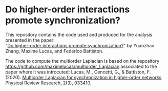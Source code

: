 # Do higher-order interactions promote synchronization?

This repository contains the code used and produced for the analysis presented in the paper:  
"[Do higher-order interactions promote synchronization?][2]" by Yuanzhao Zhang, Maxime Lucas, and Federico Battiston.

The code to compute the multiorder Laplacian is based on the repository https://github.com/maximelucas/multiorder_Laplacian associated to the paper where it was introcuted: Lucas, M., Cencetti, G., & Battiston, F. (2020). [Multiorder Laplacian for synchronization in higher-order networks][1]. Physical Review Research, 2(3), 033410.

[1]: https://doi.org/10.1103/PhysRevResearch.2.033410
[2]: https://arxiv.org/abs/2203.03060
